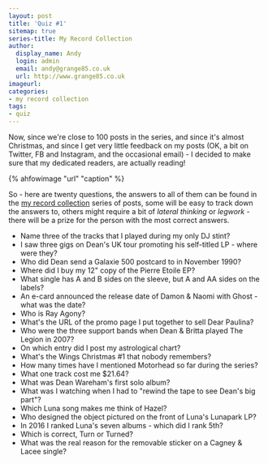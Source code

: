 ```yaml
---
layout: post
title: 'Quiz #1'
sitemap: true
series-title: My Record Collection 
author:
  display_name: Andy
  login: admin
  email: andy@grange85.co.uk
  url: http://www.grange85.co.uk
imageurl:
categories:
- my record collection
tags:
- quiz
---
```

Now, since we're close to 100 posts in the series, and since it's almost Christmas, and since I get very little feedback on my posts (OK, a bit on Twitter, FB and Instagram, and the occasional email) - I decided to make sure that my dedicated readers, are actually reading!

{% ahfowimage "url" "caption" %}

So - here are twenty questions, the answers to all of them can be found in the [my record collection](http://moonshot.local:4040/category/my-record-collection/) series of posts, some will be easy to track down the answers to, others might require a bit of _lateral thinking_ or _legwork_ - there will be a prize for the person with the most correct answers.

 - Name three of the tracks that I played during my only DJ stint?
 - I saw three gigs on Dean's UK tour promoting his self-titled LP - where were they?
 - Who did Dean send a Galaxie 500 postcard to in November 1990?
 - Where did I buy my 12" copy of the Pierre Etoile EP?
 - What single has A and B sides on the sleeve, but A and AA sides on the labels?
 - An e-card announced the release date of Damon & Naomi with Ghost - what was the date?
 - Who is Ray Agony?
 - What's the URL of the promo page I put together to sell Dear Paulina?
 - Who were the three support bands when Dean & Britta played The Legion in 2007?
 - On which entry did I post my astrological chart?
 - What's the Wings Christmas #1 that nobody remembers?
 - How many times have I mentioned Motorhead so far during the series?
 - What one track cost me $21.64?
 - What was Dean Wareham's first solo album?
 - What was I watching when I had to "rewind the tape to see Dean's big part"?
 - Which Luna song makes me think of Hazel?
 - Who designed the object pictured on the front of Luna's Lunapark LP?
 - In 2016 I ranked Luna's seven albums - which did I rank 5th?
 - Which is correct, Turn or Turned?
 - What was the real reason for the removable sticker on a Cagney & Lacee single?

